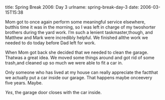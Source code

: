 title: Spring Break 2006: Day 3
urlname: spring-break-day-3
date: 2006-03-15T15:38

Mom got to once again perform some meaningful service elsewhere, butthis time it was in the morning, so I was left in charge of my twoshorter brothers during the yard work. I&#x02bc;m such a lenient taskmaster,though, and Matthew and Mark were incredibly helpful. We finished allthe work we needed to do today before Dad left for work.

When Mom got back she decided that we needed to clean the garage. Thatwas a great idea. We moved some things around and got rid of some trash,and cleaned up so much we were able to fit a car in.

Only someone who has lived at my house can really appreciate the factthat we actually put a car inside our garage. That happens maybe onceevery five years. Maybe.

_Yes_, the garage door closes with the car inside.